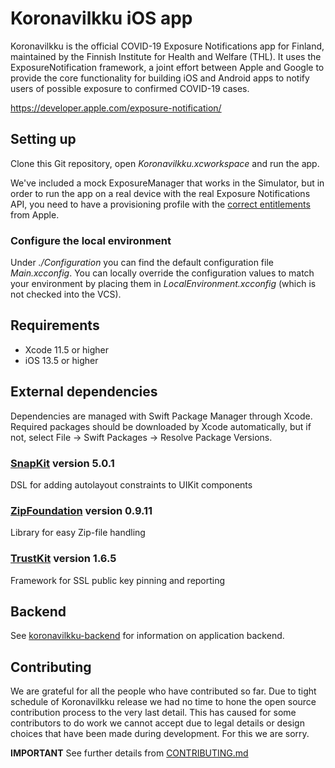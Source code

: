 # Koronavilkku iOS app

Koronavilkku is the official COVID-19 Exposure Notifications app for Finland, maintained by the Finnish Institute for Health and Welfare (THL). It uses the ExposureNotification framework, a joint effort between Apple and Google to provide the core functionality for building iOS and Android apps to notify users of possible exposure to confirmed COVID-19 cases.

https://developer.apple.com/exposure-notification/

## Setting up

Clone this Git repository, open _Koronavilkku.xcworkspace_ and run the app.

We've included a mock ExposureManager that works in the Simulator, but in order to run the app on a real device with the real Exposure Notifications API, you need to have a provisioning profile with the [correct entitlements](https://developer.apple.com/contact/request/exposure-notification-entitlement) from Apple.

### Configure the local environment

Under _./Configuration_ you can find the default configuration file _Main.xcconfig_. You can locally override the configuration values to match your environment by placing them in _LocalEnvironment.xcconfig_ (which is not checked into the VCS).

## Requirements
- Xcode 11.5 or higher
- iOS 13.5 or higher

## External dependencies
Dependencies are managed with Swift Package Manager through Xcode. Required packages should be downloaded by Xcode automatically, but if not, select File → Swift Packages → Resolve Package Versions.

### [SnapKit](https://github.com/SnapKit/SnapKit) version 5.0.1
DSL for adding autolayout constraints to UIKit components

### [ZipFoundation](https://github.com/weichsel/ZIPFoundation) version 0.9.11
Library for easy Zip-file handling

### [TrustKit](https://github.com/datatheorem/TrustKit) version 1.6.5
Framework for SSL public key pinning and reporting

## Backend

See [koronavilkku-backend](https://github.com/THLfi/koronavilkku-backend) for information on application backend.

## Contributing

We are grateful for all the people who have contributed so far. Due to tight schedule of Koronavilkku release we had no time to hone the open source contribution process to the very last detail. This has caused for some contributors to do work we cannot accept due to legal details or design choices that have been made during development. For this we are sorry.

**IMPORTANT** See further details from [CONTRIBUTING.md](CONTRIBUTING.md)
